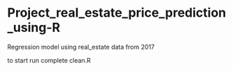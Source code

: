 # Project_real_estate_price_prediction_using-R
Regression model using real_estate data from 2017

to start run complete clean.R
